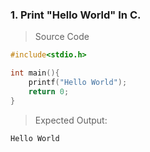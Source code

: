 ### 1. Print "Hello World" In C.

> Source Code

```C
#include<stdio.h>

int main(){
    printf("Hello World");
    return 0;
}
```

> Expected Output:

    Hello World
